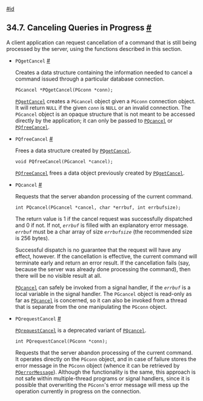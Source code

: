 [#id](#LIBPQ-CANCEL)

## 34.7. Canceling Queries in Progress [#](#LIBPQ-CANCEL)



A client application can request cancellation of a command that is still being processed by the server, using the functions described in this section.

* `PQgetCancel` [#](#LIBPQ-PQGETCANCEL)

  Creates a data structure containing the information needed to cancel a command issued through a particular database connection.

  ```
  PGcancel *PQgetCancel(PGconn *conn);
  ```

  [`PQgetCancel`](libpq-cancel#LIBPQ-PQGETCANCEL) creates a `PGcancel` object given a `PGconn` connection object. It will return `NULL` if the given *`conn`* is `NULL` or an invalid connection. The `PGcancel` object is an opaque structure that is not meant to be accessed directly by the application; it can only be passed to [`PQcancel`](libpq-cancel#LIBPQ-PQCANCEL) or [`PQfreeCancel`](libpq-cancel#LIBPQ-PQFREECANCEL).

* `PQfreeCancel` [#](#LIBPQ-PQFREECANCEL)

  Frees a data structure created by [`PQgetCancel`](libpq-cancel#LIBPQ-PQGETCANCEL).

  ```
  void PQfreeCancel(PGcancel *cancel);
  ```

  [`PQfreeCancel`](libpq-cancel#LIBPQ-PQFREECANCEL) frees a data object previously created by [`PQgetCancel`](libpq-cancel#LIBPQ-PQGETCANCEL).

* `PQcancel` [#](#LIBPQ-PQCANCEL)

  Requests that the server abandon processing of the current command.

  ```
  int PQcancel(PGcancel *cancel, char *errbuf, int errbufsize);
  ```

  The return value is 1 if the cancel request was successfully dispatched and 0 if not. If not, *`errbuf`* is filled with an explanatory error message. *`errbuf`* must be a char array of size *`errbufsize`* (the recommended size is 256 bytes).

  Successful dispatch is no guarantee that the request will have any effect, however. If the cancellation is effective, the current command will terminate early and return an error result. If the cancellation fails (say, because the server was already done processing the command), then there will be no visible result at all.

  [`PQcancel`](libpq-cancel#LIBPQ-PQCANCEL) can safely be invoked from a signal handler, if the *`errbuf`* is a local variable in the signal handler. The `PGcancel` object is read-only as far as [`PQcancel`](libpq-cancel#LIBPQ-PQCANCEL) is concerned, so it can also be invoked from a thread that is separate from the one manipulating the `PGconn` object.

- `PQrequestCancel` [#](#LIBPQ-PQREQUESTCANCEL)

  [`PQrequestCancel`](libpq-cancel#LIBPQ-PQREQUESTCANCEL) is a deprecated variant of [`PQcancel`](libpq-cancel#LIBPQ-PQCANCEL).

  ```
  int PQrequestCancel(PGconn *conn);
  ```

  Requests that the server abandon processing of the current command. It operates directly on the `PGconn` object, and in case of failure stores the error message in the `PGconn` object (whence it can be retrieved by [`PQerrorMessage`](libpq-status#LIBPQ-PQERRORMESSAGE)). Although the functionality is the same, this approach is not safe within multiple-thread programs or signal handlers, since it is possible that overwriting the `PGconn`'s error message will mess up the operation currently in progress on the connection.
